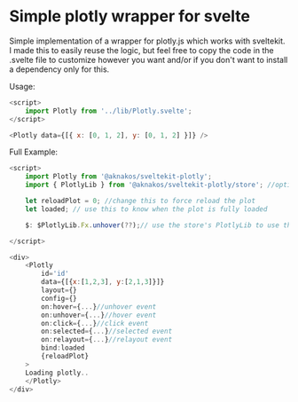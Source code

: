 # Simple plotly wrapper for svelte

Simple implementation of a wrapper for plotly.js which works with sveltekit.
I made this to easily reuse the logic, but feel free to copy the code in the .svelte file to customize however you want and/or if you don't want to install a dependency only for this.

Usage:

```javascript
<script>
	import Plotly from '../lib/Plotly.svelte';
</script>

<Plotly data={[{ x: [0, 1, 2], y: [0, 1, 2] }]} />
```

Full Example:

```javascript
<script>
	import Plotly from '@aknakos/sveltekit-plotly';
	import { PlotlyLib } from '@aknakos/sveltekit-plotly/store'; //optional

    let reloadPlot = 0; //change this to force reload the plot
    let loaded; // use this to know when the plot is fully loaded

    $: $PlotlyLib.Fx.unhover(??);// use the store's PlotlyLib to use the plotly library as you wish for any custom things

</script>

<div>
    <Plotly
        id='id'
        data={[{x:[1,2,3], y:[2,1,3]}]}
        layout={}
        config={}
        on:hover={...}//unhover event
        on:unhover={...}//hover event
        on:click={...}//click event
        on:selected={...}//selected event
        on:relayout={...}//relayout event
        bind:loaded
        {reloadPlot}
    >
    Loading plotly..
    </Plotly>
</div>
```
